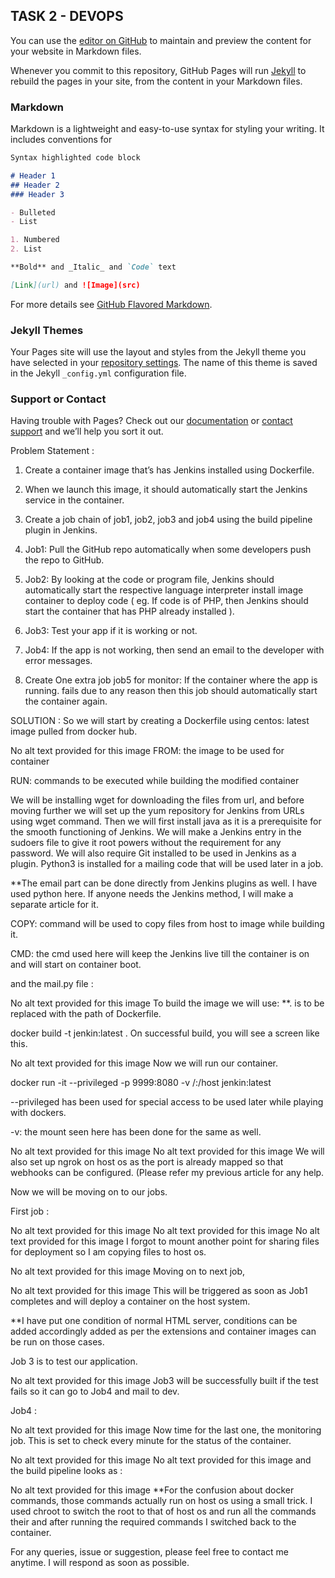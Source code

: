 ## TASK 2 - DEVOPS

You can use the [editor on GitHub](https://github.com/rmalayathi/rmalayathi.github.io/edit/master/README.md) to maintain and preview the content for your website in Markdown files.

Whenever you commit to this repository, GitHub Pages will run [Jekyll](https://jekyllrb.com/) to rebuild the pages in your site, from the content in your Markdown files.

### Markdown

Markdown is a lightweight and easy-to-use syntax for styling your writing. It includes conventions for

```markdown
Syntax highlighted code block

# Header 1
## Header 2
### Header 3

- Bulleted
- List

1. Numbered
2. List

**Bold** and _Italic_ and `Code` text

[Link](url) and ![Image](src)
```

For more details see [GitHub Flavored Markdown](https://guides.github.com/features/mastering-markdown/).

### Jekyll Themes

Your Pages site will use the layout and styles from the Jekyll theme you have selected in your [repository settings](https://github.com/rmalayathi/rmalayathi.github.io/settings). The name of this theme is saved in the Jekyll `_config.yml` configuration file.

### Support or Contact

Having trouble with Pages? Check out our [documentation](https://help.github.com/categories/github-pages-basics/) or [contact support](https://github.com/contact) and we’ll help you sort it out.


Problem Statement :
1. Create a container image that’s has Jenkins installed using Dockerfile. 

2. When we launch this image, it should automatically start the Jenkins service in the container.

3. Create a job chain of job1, job2, job3 and job4 using the build pipeline plugin in Jenkins.

4. Job1: Pull the GitHub repo automatically when some developers push the repo to GitHub.

5. Job2: By looking at the code or program file, Jenkins should automatically start the respective language interpreter install image container to deploy code ( eg. If code is of PHP, then Jenkins should start the container that has PHP already installed ).

6. Job3: Test your app if it is working or not.

7. Job4: If the app is not working, then send an email to the developer with error messages.

8. Create One extra job job5 for monitor: If the container where the app is running. fails due to any reason then this job should automatically start the container again.

SOLUTION :
So we will start by creating a Dockerfile using centos: latest image pulled from docker hub.

No alt text provided for this image
FROM: the image to be used for container

RUN: commands to be executed while building the modified container

We will be installing wget for downloading the files from url, and before moving further we will set up the yum repository for Jenkins from URLs using wget command. Then we will first install java as it is a prerequisite for the smooth functioning of Jenkins. We will make a Jenkins entry in the sudoers file to give it root powers without the requirement for any password. We will also require Git installed to be used in Jenkins as a plugin. Python3 is installed for a mailing code that will be used later in a job.

**The email part can be done directly from Jenkins plugins as well. I have used python here. If anyone needs the Jenkins method, I will make a separate article for it.

COPY: command will be used to copy files from host to image while building it.

CMD: the cmd used here will keep the Jenkins live till the container is on and will start on container boot.

and the mail.py file :

No alt text provided for this image
To build the image we will use: **. is to be replaced with the path of Dockerfile.

docker build -t jenkin:latest .
On successful build, you will see a screen like this.

No alt text provided for this image
Now we will run our container.

docker run -it --privileged -p 9999:8080 -v /:/host jenkin:latest

--privileged has been used for special access to be used later while playing with dockers.

-v: the mount seen here has been done for the same as well.

No alt text provided for this image
No alt text provided for this image
We will also set up ngrok on host os as the port is already mapped so that webhooks can be configured. (Please refer my previous article for any help.




Now we will be moving on to our jobs.

First job :

No alt text provided for this image
No alt text provided for this image
No alt text provided for this image
I forgot to mount another point for sharing files for deployment so I am copying files to host os.

No alt text provided for this image
Moving on to next job,

No alt text provided for this image
This will be triggered as soon as Job1 completes and will deploy a container on the host system.

**I have put one condition of normal HTML server, conditions can be added accordingly added as per the extensions and container images can be run on those cases.

Job 3 is to test our application.

No alt text provided for this image
Job3 will be successfully built if the test fails so it can go to Job4 and mail to dev.

Job4 :

No alt text provided for this image
Now time for the last one, the monitoring job. This is set to check every minute for the status of the container.

No alt text provided for this image
No alt text provided for this image
and the build pipeline looks as :

No alt text provided for this image
**For the confusion about docker commands, those commands actually run on host os using a small trick. I used chroot to switch the root to that of host os and run all the commands their and after running the required commands I switched back to the container.

For any queries, issue or suggestion, please feel free to contact me anytime. I will respond as soon as possible.
